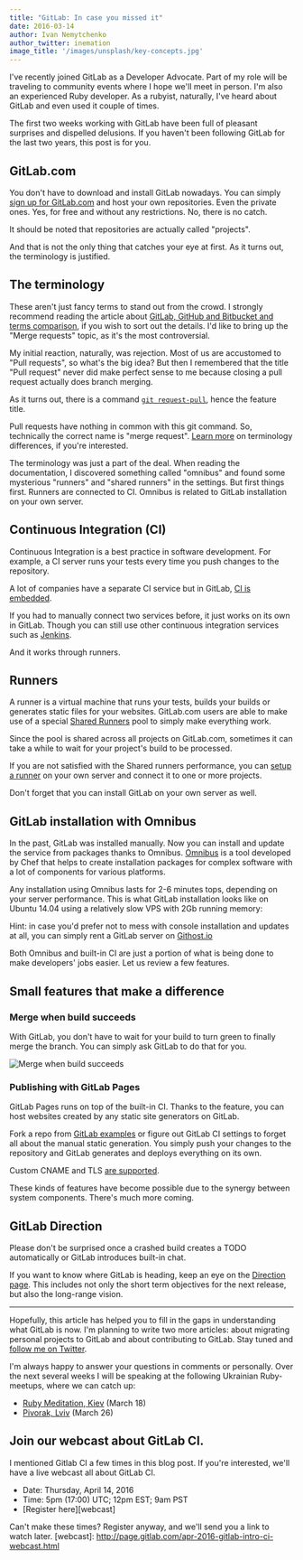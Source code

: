 ```yaml
---
title: "GitLab: In case you missed it"
date: 2016-03-14
author: Ivan Nemytchenko
author_twitter: inemation
image_title: '/images/unsplash/key-concepts.jpg'
---
```


I've recently joined GitLab as a Developer Advocate. 
Part of my role will be traveling to community events where I hope we'll meet in person. 
I'm also an experienced Ruby developer. 
As a rubyist, naturally, I've heard about GitLab and even used it couple of times.

The first two weeks working with GitLab have been full of pleasant surprises and dispelled delusions. 
If you haven't been following GitLab for the last two years, this post is for you.

<!--more-->

## GitLab.com

You don't have to download and install GitLab nowadays. 
You can simply [sign up for GitLab.com](https://gitlab.com/users/sign_in) and host your own repositories. 
Even the private ones. 
Yes, for free and without any restrictions. 
No, there is no catch.

It should be noted that repositories are actually called "projects". 

And that is not the only thing that catches your eye at first. 
As it turns out, the terminology is justified.

## The terminology 

These aren't just fancy terms to stand out from the crowd. 
I strongly recommend reading the article about [GitLab, GitHub and Bitbucket and terms comparison](https://about.gitlab.com/2016/01/27/comparing-terms-gitlab-github-bitbucket/), if you wish to sort out the details. 
I'd like to bring up the "Merge requests" topic, as it's the most controversial.

My initial reaction, naturally, was rejection. Most of us are accustomed to
"Pull requests", so what's the big idea?
But then I remembered that the title "Pull request" never did make perfect
sense to me because closing a pull request actually does branch merging.

As it turns out, there is a command [`git request-pull`](https://git-scm.com/docs/git-request-pull),
hence the feature title.

Pull requests have nothing in common with this git command. So, technically the correct name is "merge request". 
[Learn more](https://about.gitlab.com/2016/01/27/comparing-terms-gitlab-github-bitbucket/) on terminology differences, if you're interested.

The terminology was just a part of the deal. 
When reading the documentation, I discovered something called "omnibus" and
found some mysterious "runners" and "shared runners" in the settings. 
But first things first. 
Runners are connected to CI. 
Omnibus is related to GitLab installation on your own server.

## Continuous Integration (CI)

Continuous Integration is a best practice in software development.
For example, a CI server runs your tests every time you push changes to the repository.

A lot of companies have a separate CI service but in GitLab, [CI is embedded](http://docs.gitlab.com/ce/ci/).

If you had to manually connect two services before, it just works on its own in GitLab.
Though you can still use other continuous integration services such as [Jenkins](http://doc.gitlab.com/ee/integration/jenkins.html).

And it works through runners.

## Runners

A runner is a virtual machine that runs your tests, builds your builds or generates static files for your websites. 
GitLab.com users are able to make use of a special [Shared Runners](http://doc.gitlab.com/ce/ci/quick_start/README.html#shared-runners) pool to simply make everything work. 

Since the pool is shared across all projects on GitLab.com, sometimes it can
take a while to wait for your project's build to be processed.

If you are not satisfied with the Shared runners performance, you can
[setup a runner](https://about.gitlab.com/2016/03/01/gitlab-runner-with-docker/)
on your own server and connect it to one or more projects.

Don't forget that you can install GitLab on your own server as well. 

## GitLab installation with Omnibus


In the past, GitLab was installed manually. 
Now you can install and update the service from packages thanks to Omnibus.
[Omnibus](http://doc.gitlab.com/omnibus) is a tool developed by Chef
that helps to create installation packages for complex software with a lot of
components for various platforms.

Any installation using Omnibus lasts for 2-6 minutes tops, depending on your server performance. 
This is what GitLab installation looks like on Ubuntu 14.04 using a relatively slow VPS with 2Gb running memory:
<script type="text/javascript" src="https://asciinema.org/a/39151.js" id="asciicast-39151" async></script>

Hint: in case you'd prefer not to mess with console installation and updates at
all, you can simply rent a GitLab server on [Githost.io](https://githost.io/)

Both Omnibus and built-in CI are just a portion of what is being done to make developers' jobs easier.
Let us review a few features.

## Small features that make a difference

### Merge when build succeeds

With GitLab, you don't have to wait for your build to turn green to finally merge the branch. 
You can simply ask GitLab to do that for you.

![Merge when build succeeds](/images/automerge.jpg)

### Publishing with GitLab Pages

GitLab Pages runs on top of the built-in CI.
Thanks to the feature, you can host websites created by any static site generators on GitLab.

Fork a repo from [GitLab examples](https://gitlab.com/groups/gitlab-examples?utf8=%E2%9C%93&filter_projects=pages-)
or figure out GitLab CI settings to forget all about the manual static generation.
You simply push your changes to the repository and GitLab generates and deploys everything on its own.

Custom CNAME and TLS [are supported](http://doc.gitlab.com/ee/pages/README.html#add-a-custom-domain-to-your-pages-website).

These kinds of features have become possible due to the synergy between system components.
There's much more coming.

## GitLab Direction

Please don't be surprised once a crashed build creates a TODO automatically or GitLab introduces built-in chat.

If you want to know where GitLab is heading, keep an eye on the [Direction page](https://about.gitlab.com/direction/).
This includes not only the short term objectives for the next release, but also the long-range vision.

* * * 

Hopefully, this article has helped you to fill in the gaps in understanding what GitLab is now. 
I'm planning to write two more articles: about migrating personal projects to GitLab and about contributing to GitLab.
Stay tuned and [follow me on Twitter](https://twitter.com/inemation).

I'm always happy to answer your questions in comments or personally.
Over the next several weeks I will be speaking at the following Ukrainian Ruby-meetups, where we can catch up:

- [Ruby Meditation, Kiev](https://www.facebook.com/events/406794219490854/) (March 18)
- [Pivorak, Lviv](https://www.facebook.com/pivorak/) (March 26)

## Join our webcast about GitLab CI.

I mentioned Gitlab CI a few times in this blog post. If you're interested,
we'll have a live webcast all about GitLab CI.

- Date: Thursday, April 14, 2016 
- Time: 5pm (17:00) UTC; 12pm EST; 9am PST 
- [Register here][webcast]

Can't make these times? Register anyway, and we'll send you a link to watch later.
[webcast]: http://page.gitlab.com/apr-2016-gitlab-intro-ci-webcast.html
